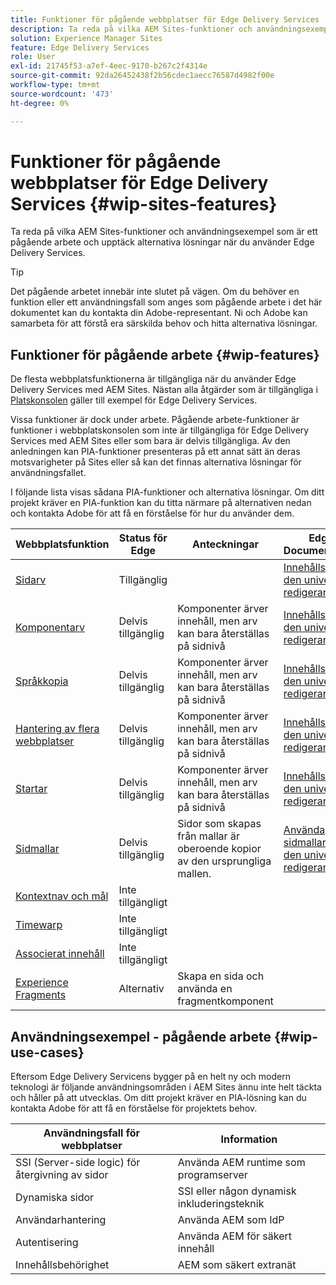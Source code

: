 ```yaml
---
title: Funktioner för pågående webbplatser för Edge Delivery Services
description: Ta reda på vilka AEM Sites-funktioner och användningsexempel som är ett pågående arbete och upptäck alternativa lösningar när du använder Edge Delivery Services.
solution: Experience Manager Sites
feature: Edge Delivery Services
role: User
exl-id: 21745f53-a7ef-4eec-9170-b267c2f4314e
source-git-commit: 92da26452438f2b56cdec1aecc76587d4982f00e
workflow-type: tm+mt
source-wordcount: '473'
ht-degree: 0%

---
```


# Funktioner för pågående webbplatser för Edge Delivery Services {#wip-sites-features}

Ta reda på vilka AEM Sites-funktioner och användningsexempel som är ett pågående arbete och upptäck alternativa lösningar när du använder Edge Delivery Services.

>[!TIP]
>
>Det pågående arbetet innebär inte slutet på vägen. Om du behöver en funktion eller ett användningsfall som anges som pågående arbete i det här dokumentet kan du kontakta din Adobe-representant. Ni och Adobe kan samarbeta för att förstå era särskilda behov och hitta alternativa lösningar.

## Funktioner för pågående arbete {#wip-features}

De flesta webbplatsfunktionerna är tillgängliga när du använder Edge Delivery Services med AEM Sites. Nästan alla åtgärder som är tillgängliga i [Platskonsolen](/help/sites-cloud/authoring/sites-console/introduction.md) gäller till exempel för Edge Delivery Services.

Vissa funktioner är dock under arbete. Pågående arbete-funktioner är funktioner i webbplatskonsolen som inte är tillgängliga för Edge Delivery Services med AEM Sites eller som bara är delvis tillgängliga. Av den anledningen kan PIA-funktioner presenteras på ett annat sätt än deras motsvarigheter på Sites eller så kan det finnas alternativa lösningar för användningsfallet.

I följande lista visas sådana PIA-funktioner och alternativa lösningar. Om ditt projekt kräver en PIA-funktion kan du titta närmare på alternativen nedan och kontakta Adobe för att få en förståelse för hur du använder dem.

| Webbplatsfunktion | Status för Edge | Anteckningar | Edge Documentation |
|---|---|---|---|
| [Sidarv](/help/sites-cloud/administering/msm-and-translation.md) | Tillgänglig |  | [Innehållsarv i den universella redigeraren](/help/sites-cloud/authoring/universal-editor/inheritance.md) |
| [Komponentarv](/help/sites-cloud/administering/msm-and-translation.md) | Delvis tillgänglig | Komponenter ärver innehåll, men arv kan bara återställas på sidnivå | [Innehållsarv i den universella redigeraren](/help/sites-cloud/authoring/universal-editor/inheritance.md) |
| [Språkkopia](/help/sites-cloud/administering/translation/overview.md) | Delvis tillgänglig | Komponenter ärver innehåll, men arv kan bara återställas på sidnivå | [Innehållsarv i den universella redigeraren](/help/sites-cloud/authoring/universal-editor/inheritance.md) |
| [Hantering av flera webbplatser](/help/sites-cloud/administering/msm/overview.md) | Delvis tillgänglig | Komponenter ärver innehåll, men arv kan bara återställas på sidnivå | [Innehållsarv i den universella redigeraren](/help/sites-cloud/authoring/universal-editor/inheritance.md) |
| [Startar](/help/sites-cloud/authoring/launches/overview.md) | Delvis tillgänglig | Komponenter ärver innehåll, men arv kan bara återställas på sidnivå | [Innehållsarv i den universella redigeraren](/help/sites-cloud/authoring/universal-editor/inheritance.md) |
| [Sidmallar](/help/sites-cloud/authoring/page-editor/templates.md) | Delvis tillgänglig | Sidor som skapas från mallar är oberoende kopior av den ursprungliga mallen. | [Använda sidmallar med den universella redigeraren](/help/sites-cloud/authoring/universal-editor/templates.md) |
| [Kontextnav och mål](/help/sites-cloud/authoring/personalization/overview.md) | Inte tillgängligt |  |  |
| [Timewarp](/help/sites-cloud/authoring/launches/preview.md) | Inte tillgängligt |  |  |
| [Associerat innehåll](/help/sites-cloud/authoring/page-editor/editor-side-panel.md#associated-content-browser) | Inte tillgängligt |  |  |
| [Experience Fragments](/help/sites-cloud/authoring/fragments/experience-fragments.md) | Alternativ | Skapa en sida och använda en fragmentkomponent |  |

## Användningsexempel - pågående arbete {#wip-use-cases}

Eftersom Edge Delivery Servicens bygger på en helt ny och modern teknologi är följande användningsområden i AEM Sites ännu inte helt täckta och håller på att utvecklas. Om ditt projekt kräver en PIA-lösning kan du kontakta Adobe för att få en förståelse för projektets behov.

| Användningsfall för webbplatser | Information |
|---|---|
| SSI (Server-side logic) för återgivning av sidor | Använda AEM runtime som programserver |
| Dynamiska sidor | SSI eller någon dynamisk inkluderingsteknik |
| Användarhantering | Använda AEM som IdP |
| Autentisering | Använda AEM för säkert innehåll |
| Innehållsbehörighet | AEM som säkert extranät |
